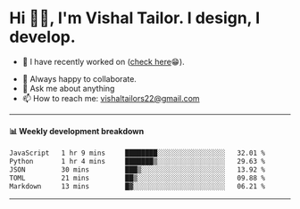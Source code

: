 # Hi 👋🏻, I'm Vishal Tailor. I design, I develop.

- 🔭 I have recently worked on ([check here](https://vishaltailor.com)😁).
<!-- - 🎦 Currently watching: JavaScript: The Hard Parts By Will Sentance. -->
- 👯 Always happy to collaborate.
- 💬 Ask me about anything
- 📫 How to reach me: <a href="mailto:vishaltailors22@gmail.com">vishaltailors22@gmail.com</a>

<hr /> 
<h4>📊 Weekly development breakdown</h4>
<!--START_SECTION:waka-->

```txt
JavaScript   1 hr 9 mins     ████████░░░░░░░░░░░░░░░░░   32.01 %
Python       1 hr 4 mins     ███████▒░░░░░░░░░░░░░░░░░   29.63 %
JSON         30 mins         ███▒░░░░░░░░░░░░░░░░░░░░░   13.92 %
TOML         21 mins         ██▒░░░░░░░░░░░░░░░░░░░░░░   09.88 %
Markdown     13 mins         █▓░░░░░░░░░░░░░░░░░░░░░░░   06.21 %
```

<!--END_SECTION:waka-->
<hr /> 

<!-- ![](./profile-3d-contrib/profile-green-animate.svg) -->
